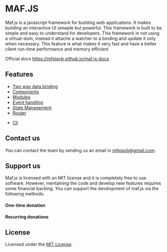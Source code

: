 # MAF.JS

Maf.js is a javascript framework for building web applicaitons.
It makes building an interactive UI simeple but powerful.
This framework is built to be simple and easy to understand for developers.
This framework in not using a virtual-dom,
instead it attache a watcher to a binding and update it only when necessary.
This feature is what makes it very fast and have a better client run-time performance and memory efficient.

Official docs https://mfpjayb.github.io/maf.js-docs.

## Features

* [Two way data binding](/component?id=data-binding)
* [Components](/component)
* [Modules](/module)
* [Event handling](/component?id=event-binding)
* [State Management](/store)
* [Router](/router)
<!-- * Directives -->
<!-- * Developer tools -->
* [Cli](cli-installation.md)

## Contact us

You can contact the team by sending us an email in [mfpjayb@gmail.com](mailto:mfpjayb@gmail.com).

## Support us

Maf.js is licensed with an MIT license and it is completely free to use software.
However, mentaining the code and develop new features requires some financial backing.
You can support the development of maf.js via the following methods:

#### One-time donation
#### Recurring donations

## License

Licensed under the [MIT License](LICENSE).
